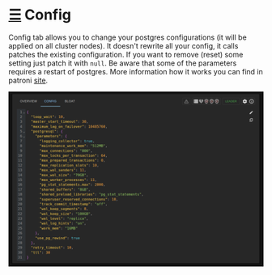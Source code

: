 # [☰](../README.md) Config

Config tab allows you to change your postgres configurations (it will be applied on all cluster nodes).
It doesn't rewrite all your config, it calls patches the existing configuration.
If you want to remove (reset) some setting just patch it with `null`. 
Be aware that some of the parameters requires a restart of postgres. 
More information how it works you can find in patroni [site](https://patroni.readthedocs.io/en/latest/SETTINGS.html).

![config](images/config.png)
